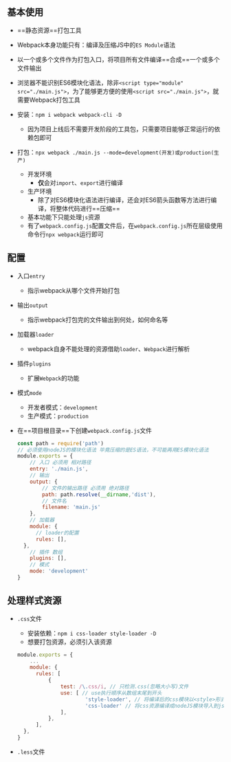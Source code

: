 ## 基本使用

- ==静态资源==打包工具
- Webpack本身功能只有：编译及压缩JS中的`ES Module`语法
- 以一个或多个文件作为打包入口，将项目所有文件编译==合成==一个或多个文件输出
- 浏览器不能识别ES6模块化语法，除非`<script type="module" src="./main.js">`，为了能够更方便的使用`<script src="./main.js">`，就需要Webpack打包工具
- 安装：`npm i webpack webpack-cli -D`
  - 因为项目上线后不需要开发阶段的工具包，只需要项目能够正常运行的依赖包即可

- 打包：`npx webpack ./main.js --mode=development(开发)或production(生产)`
  - 开发环境
    - **仅**会对`import`、`export`进行编译
  - 生产环境
    - 除了对ES6模块化语法进行编译，还会对ES6箭头函数等方法进行编译，将整体代码进行==压缩==
  - 基本功能下只能处理`js`资源
  - 有了`webpack.config.js`配置文件后，在`webpack.config.js`所在层级使用命令行`npx webpack`运行即可

## 配置

- 入口`entry`

  - 指示webpack从哪个文件开始打包

- 输出`output`

  - 指示webpack打包完的文件输出到何处，如何命名等

- 加载器`loader`

  - webpack自身不能处理的资源借助`loader`、`Webpack`进行解析

- 插件`plugins`

  - 扩展`Webpack`的功能

- 模式`mode`

  - 开发者模式：`development`
  - 生产模式：`production`

- 在==项目根目录==下创建`webpack.config.js`文件

  ```js
  const path = require('path')
  // 必须使用nodeJS的模块化语法 毕竟压缩的是ES语法，不可能再用ES模块化语法
  module.exports = {
      // 入口 必须用 相对路径
      entry: './main.js',
      // 输出
      output: {
          // 文件的输出路径 必须用 绝对路径
          path: path.resolve(__dirname,'dist'),
          // 文件名
          filename: 'main.js'
      },
      // 加载器
      module: {
  		// loader的配置
  		rules: [],
  	},
      // 插件 数组
      plugins: [],
      // 模式
      mode: 'development'
  }

## 处理样式资源

- `.css`文件

  - 安装依赖：`npm i css-loader style-loader -D`
  - 想要打包资源，必须引入该资源

  ```js
  module.exports = {
      ...
      module: {
  		rules: [
  			{
  				test: /\.css/i, // 只检测.css(忽略大小写)文件
  				use: [ // use执行顺序从数组末尾到开头
            			'style-loader', // 将编译后的css模块以<style>形式加入到HTML文件中
            			'css-loader' // 将css资源编译成nodeJS模块导入到js中
          		],
  			},
  		],
  	},
  }
  ```

- `.less`文件